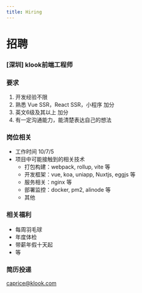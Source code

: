 ```yaml
---
title: Hiring
---
```


# 招聘

### [深圳] klook前端工程师
### 要求
1. 开发经验不限
2. 熟悉 Vue SSR，React SSR，小程序 加分
3. 英文6级及其以上 加分
4. 有一定沟通能力，能清楚表达自己的想法
### 岗位相关
* 工作时间 10/7/5
* 项目中可能接触到的相关技术
    * 打包构建：webpack, rollup, vite 等
    * 开发框架：vue, koa, uniapp, Nuxtjs, eggjs 等
    * 服务相关：nginx 等
    * 部署监控：docker, pm2, alinode 等
    * 其他
### 相关福利
* 每周羽毛球
* 年度体检
* 带薪年假十天起
* 等
### 简历投递
caprice@klook.com
